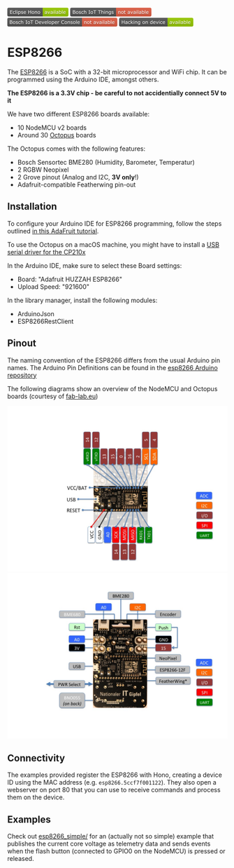 ![Available in Eclipse Hono](../images/shields/Eclipse_Hono-available.png)
![Not available in Bosch IoT Things](../images/shields/Bosch_IoT_Things-not_available.png)
![Not available in Bosch IoT Developer Console](../images/shields/Bosch_IoT_Developer_Console-not_available.png)
![You can work directly on this device](../images/shields/Hacking_on_device-available.png)

# ESP8266

The [ESP8266](http://espressif.com/en/products/hardware/esp8266ex/overview) is a SoC with a 32-bit microprocessor and WiFi chip. It can be programmed using the Arduino IDE, amongst others.

**The ESP8266 is a 3.3V chip - be careful to not accidentially connect 5V to it**

We have two different ESP8266 boards available:

- 10 NodeMCU v2 boards
- Around 30 [Octopus](http://fab-lab.eu/octopus/) boards 

The Octopus comes with the following features:

- Bosch Sensortec BME280 (Humidity, Barometer, Temperatur)
- 2 RGBW Neopixel
- 2 Grove pinout (Analog and I2C, **3V only**!)
- Adafruit-compatible Featherwing pin-out

## Installation

To configure your Arduino IDE for ESP8266 programming, follow the steps outlined [in this AdaFruit tutorial](https://learn.adafruit.com/adafruit-feather-huzzah-esp8266/using-arduino-ide).

To use the Octopus on a macOS machine, you might have to install a [USB serial driver for the CP210x](http://www.silabs.com/products/mcu/pages/usbtouartbridgevcpdrivers.aspx)

In the Arduino IDE, make sure to select these Board settings:

- Board: "Adafruit HUZZAH ESP8266"
- Upload Speed: "921600"
 
In the library manager, install the following modules:

 * ArduinoJson
 * ESP8266RestClient

## Pinout

The naming convention of the ESP8266 differs from the usual Arduino pin names. The Arduino Pin Definitions can be found in the [esp8266 Arduino repository](https://github.com/esp8266/Arduino/blob/master/variants/nodemcu/pins_arduino.h#L37-L59.)

The following diagrams show an overview of the NodeMCU and Octopus boards (courtesy of [fab-lab.eu](http://fab-lab.eu/))

![](octo_pinout_final_header.jpg)
![](octo_pinout_final_top.jpg)

## Connectivity

The examples provided register the ESP8266 with Hono, creating a device ID using the MAC
address (e.g. `esp8266.5ccf7f001122`). They also open a webserver on port 80 that you can use to receive commands and process them on the device.

## Examples

Check out [esp8266_simple/](esp8266_simple/) for an (actually not so simple) example that
publishes the current core voltage as telemetry data and sends events when the flash button (connected to GPIO0 on the NodeMCU) is pressed or released.
